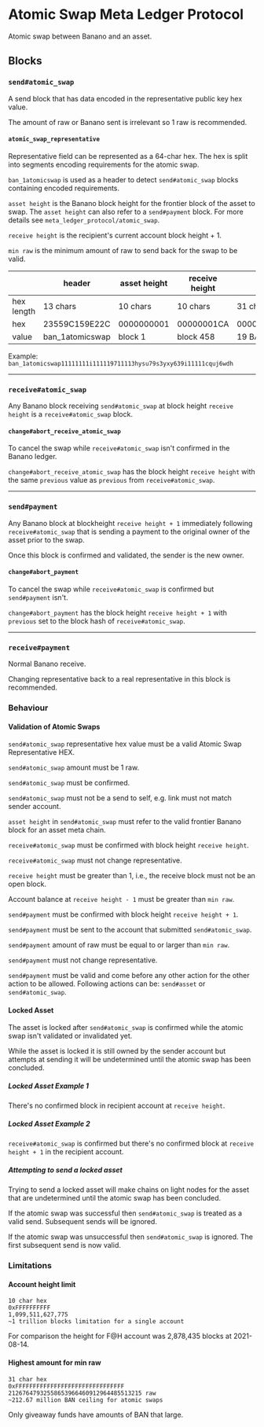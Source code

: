 # Atomic Swap Meta Ledger Protocol

Atomic swap between Banano and an asset.

## Blocks

### `send#atomic_swap`

A send block that has data encoded in the representative public key hex value.

The amount of raw or Banano sent is irrelevant so 1 raw is recommended.


#### `atomic_swap_representative`

Representative field can be represented as a 64-char hex. The hex is split into segments encoding requirements for the atomic swap.

`ban_1atomicswap` is used as a header to detect `send#atomic_swap` blocks containing encoded requirements.

`asset height` is the Banano block height for the frontier block of the asset to swap. The `asset height` can also refer to a `send#payment` block. For more details see `meta_ledger_protocol/atomic_swap`.

`receive height` is the recipient's current account block height + 1.

`min raw` is the minimum amount of raw to send back for the swap to be valid.

|             | header          | asset height | receive height | min raw (inclusive)             |
| ----------- | --------------- | ------------ | -------------- | ------------------------------- |
| hex length  | 13 chars        | 10 chars     | 10 chars       | 31 chars                        |
| hex         | 23559C159E22C   | 0000000001   | 00000001CA     | 0000017FB3B29F21F77C409E0000000 |
| value       | ban_1atomicswap | block 1      | block 458      | 19 BAN                          |

Example: `ban_1atomicswap11111111i111119711113hysu79s3yxy639i11111cquj6wdh`

----

### `receive#atomic_swap`

Any Banano block receiving `send#atomic_swap` at block height `receive height` is a `receive#atomic_swap` block.


#### `change#abort_receive_atomic_swap`

To cancel the swap while `receive#atomic_swap` isn't confirmed in the Banano ledger.

`change#abort_receive_atomic_swap` has the block height `receive height` with the same `previous` value as `previous` from `receive#atomic_swap`.

----

### `send#payment`

Any Banano block at blockheight `receive height + 1` immediately following `receive#atomic_swap` that is sending a payment to the original owner of the asset prior to the swap.

Once this block is confirmed and validated, the sender is the new owner.

#### `change#abort_payment`

To cancel the swap while `receive#atomic_swap` is confirmed but `send#payment` isn't.

`change#abort_payment` has the block height `receive height + 1` with `previous` set to the block hash of `receive#atomic_swap`.

----

### `receive#payment`

Normal Banano receive.

Changing representative back to a real representative in this block is recommended.


### Behaviour

#### Validation of Atomic Swaps

`send#atomic_swap` representative hex value must be a valid Atomic Swap Representative HEX.

`send#atomic_swap` amount must be 1 raw.

`send#atomic_swap` must be confirmed.

`send#atomic_swap` must not be a send to self, e.g. link must not match sender account.

`asset height` in `send#atomic_swap` must refer to the valid frontier Banano block for an asset meta chain.

`receive#atomic_swap` must be confirmed with block height `receive height`.

`receive#atomic_swap` must not change representative.

`receive height` must be greater than 1, i.e., the receive block must not be an open block.

Account balance at `receive height - 1` must be greater than `min raw`.

`send#payment` must be confirmed with block height `receive height + 1`.

`send#payment` must be sent to the account that submitted `send#atomic_swap`.

`send#payment` amount of raw must be equal to or larger than `min raw`.

`send#payment` must not change representative.

`send#payment` must be valid and come before any other action for the other action to be allowed. Following actions can be: `send#asset` or `send#atomic_swap`.

#### Locked Asset

The asset is locked after `send#atomic_swap` is confirmed while the atomic swap isn't validated or invalidated yet.

While the asset is locked it is still owned by the sender account but attempts at sending it will be undetermined until the atomic swap has been concluded.


##### Locked Asset Example 1

There's no confirmed block in recipient account at `receive height`.


##### Locked Asset Example 2

`receive#atomic_swap` is confirmed but there's no confirmed block at `receive height + 1` in the recipient account.


##### Attempting to send a locked asset

Trying to send a locked asset will make chains on light nodes for the asset that are undetermined until the atomic swap has been concluded.

If the atomic swap was successful then `send#atomic_swap` is treated as a valid send. Subsequent sends will be ignored.

If the atomic swap was unsuccessful then `send#atomic_swap` is ignored. The first subsequent send is now valid.


### Limitations

#### Account height limit
```
10 char hex
0xFFFFFFFFFF
1,099,511,627,775
~1 trillion blocks limitation for a single account
```

For comparison the height for F@H account was 2,878,435 blocks at 2021-08-14.


#### Highest amount for min raw
```
31 char hex
0xFFFFFFFFFFFFFFFFFFFFFFFFFFFFFFF
21267647932558653966460912964485513215 raw
~212.67 million BAN ceiling for atomic swaps
```

Only giveaway funds have amounts of BAN that large.

